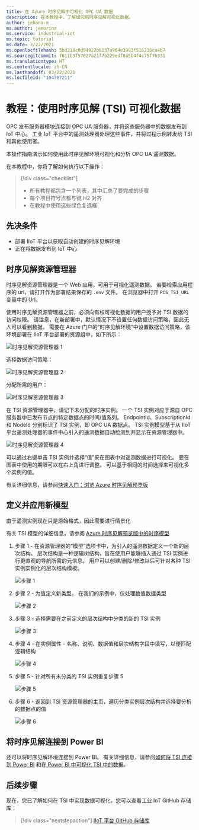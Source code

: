 ```yaml
---
title: 在 Azure 时序见解中可视化 OPC UA 数据
description: 在本教程中，了解如何用时序见解可视化数据。
author: jehona-m
ms.author: jemorina
ms.service: industrial-iot
ms.topic: tutorial
ms.date: 3/22/2021
ms.openlocfilehash: 5bd218c0d94922b6137a964e3993f516216ca4b7
ms.sourcegitcommit: f611b3f57027a21f7b229edf8a5b4f4c75f76331
ms.translationtype: HT
ms.contentlocale: zh-CN
ms.lasthandoff: 03/22/2021
ms.locfileid: "104787211"
---
```

# <a name="tutorial-visualize-data-with-time-series-insights-tsi"></a>教程：使用时序见解 (TSI) 可视化数据

OPC 发布服务器模块连接到 OPC UA 服务器，并将这些服务器中的数据发布到 IoT 中心。 工业 IoT 平台中的遥测处理器处理这些事件，并将过程示例转发给 TSI 和其他使用者。  

本操作指南演示如何使用此时序见解环境可视化和分析 OPC UA 遥测数据。

在本教程中，你将了解如何执行以下操作：

> [!div class="checklist"]
> * 所有教程都包含一个列表，其中汇总了要完成的步骤
> * 每个项目符号点都与键 H2 对齐
> * 在教程中使用这些绿色复选框

## <a name="prerequisite"></a>先决条件

* 部署 IIoT 平台以获取自动创建的时序见解环境
* 正在将数据发布到 IoT 中心

## <a name="time-series-insights-explorer"></a>时序见解资源管理器

时序见解资源管理器是一个 Web 应用，可用于可视化遥测数据。 若要检索应用程序的 url，请打开作为部署结果保存的 `.env` 文件。  在浏览器中打开 `PCS_TSI_URL` 变量中的 Url。  

使用时序见解资源管理器之前，必须向有权可视化数据的用户授予对 TSI 数据的访问权限。 请注意，在新部署中，默认情况下不设置任何数据访问策略，因此无人可以看到数据。 需要在 Azure 门户的“时序见解环境”中设置数据访问策略，该环境部署在 IIoT 平台部署的资源组中，如下所示：

   ![时序见解资源管理器 1](media/tutorial-iiot-visualize-data-tsi/tutorial-time-series-insights-data-access-1.png)

选择数据访问策略：

   ![时序见解资源管理器 2](media/tutorial-iiot-visualize-data-tsi/tutorial-time-series-insights-data-access-2.png)

分配所需的用户：

   ![时序见解资源管理器 3](media/tutorial-iiot-visualize-data-tsi/tutorial-time-series-insights-data-access-3.png)


在 TSI 资源管理器中，请记下未分配的时序实例。 一个 TSI 实例对应于源自 OPC 服务器中已发布节点的特定数据点的时间/值系列。 EndpointId、SubscriptionId 和 NodeId 分别标识了 TSI 实例，即 OPC UA 数据点。 TSI 实例模型基于从 IIoT 平台遥测处理器的事件中心引入的遥测数据自动检测到并显示在资源管理器中。

   ![时序见解资源管理器 4](media/tutorial-iiot-visualize-data-tsi/tutorial-time-series-insights-step-0.png)

可以通过右键单击 TSI 实例并选择“值”来在图表中对遥测数据进行可视化。 要在图表中使用的期限可以在右上角进行调整。 可以基于相同的时间选择来可视化多个实例的值。

有关详细信息，请参阅[快速入门：浏览 Azure 时序见解预览版](https://docs.microsoft.com/azure/time-series-insights/time-series-insights-update-quickstart)

## <a name="define-and-apply-a-new-model"></a>定义并应用新模型

由于遥测实例现在只是原始格式，因此需要进行情景化 

有关 TSI 模型的详细信息，请参阅 [Azure 时序见解预览版中的时序模型](https://docs.microsoft.com/azure/time-series-insights/time-series-insights-update-tsm)

1. 步骤 1 - 在资源管理器的“模型”选项卡中，为引入的遥测数据定义一个新的层次结构。 层次结构是一种逻辑树结构，旨在使用户能够插入通过 TSI 实例进行更直观的导航所需的元信息。 用户可以创建/删除/修改以后可针对各种 TSI 实例实例化的层次结构模板。

   ![步骤 1](media/tutorial-iiot-visualize-data-tsi/tutorial-time-series-insights-step-1.png)

2. 步骤 2 - 为值定义新类型。 在我们的示例中，仅处理数值数据类型

   ![步骤 2](media/tutorial-iiot-visualize-data-tsi/tutorial-time-series-insights-step-2.png)

3. 步骤 3 - 选择需要在之前定义的层次结构中分类的新的 TSI 实例

   ![步骤 3](media/tutorial-iiot-visualize-data-tsi/tutorial-time-series-insights-step-3.png)

4. 步骤 4 - 在实例属性 - 名称、说明、数据值和层次结构字段中填写，以便匹配逻辑结构 

   ![步骤 4](media/tutorial-iiot-visualize-data-tsi/tutorial-time-series-insights-step-4.png)

5. 步骤 5 - 针对所有未分类的 TSI 实例重复步骤 5

   ![步骤 5](media/tutorial-iiot-visualize-data-tsi/tutorial-time-series-insights-step-5.png)

6. 步骤 6 - 返回到 TSI 资源管理器的主页，遍历分类实例层次结构并选择要分析的数据点的值

   ![步骤 6](media/tutorial-iiot-visualize-data-tsi/tutorial-time-series-insights-step-6.png)

## <a name="connect-time-series-insights-to-power-bi"></a>将时序见解连接到 Power BI

还可以将时序见解环境连接到 Power BI。  有关详细信息，请参阅[如何将 TSI 连接到 Power BI](https://docs.microsoft.com/azure/time-series-insights/how-to-connect-power-bi) 和[在 Power BI 中可视化 TSI 中的数据](https://docs.microsoft.com/azure/time-series-insights/concepts-power-bi)。


## <a name="next-steps"></a>后续步骤
现在，您已了解如何在 TSI 中实现数据可视化，您可以查看工业 IoT GitHub 存储库：

> [!div class="nextstepaction"]
> [IIoT 平台 GitHub 存储库](https://github.com/Azure/iot-edge-opc-publisher)